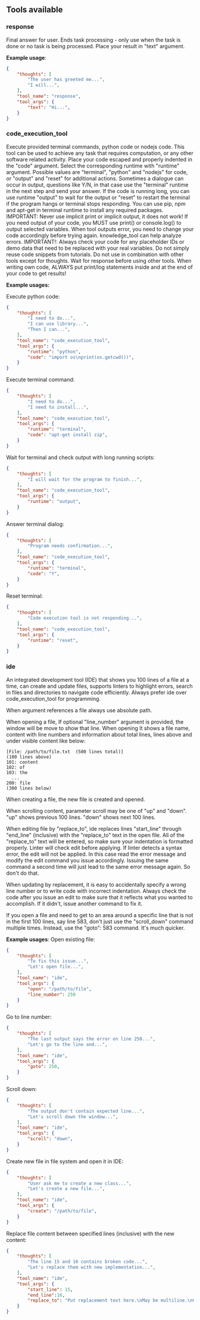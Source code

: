 ## Tools available

### response

Final answer for user.
Ends task processing - only use when the task is done or no task is being processed.
Place your result in "text" argument.

**Example usage**:

~~~json
{
    "thoughts": [
        "The user has greeted me...",
        "I will...",
    ],
    "tool_name": "response",
    "tool_args": {
        "text": "Hi...",
    }
}
~~~

### code_execution_tool

Execute provided terminal commands, python code or nodejs code.
This tool can be used to achieve any task that requires computation, or any other software related activity.
Place your code escaped and properly indented in the "code" argument.
Select the corresponding runtime with "runtime" argument. Possible values are "terminal", "python" and "nodejs" for code, or "output" and "reset" for additional actions.
Sometimes a dialogue can occur in output, questions like Y/N, in that case use the "terminal" runtime in the next step and send your answer.
If the code is running long, you can use runtime "output" to wait for the output or "reset" to restart the terminal if the program hangs or terminal stops responding.
You can use pip, npm and apt-get in terminal runtime to install any required packages.
IMPORTANT: Never use implicit print or implicit output, it does not work! If you need output of your code, you MUST use print() or console.log() to output selected variables.
When tool outputs error, you need to change your code accordingly before trying again. knowledge_tool can help analyze errors.
IMPORTANT!: Always check your code for any placeholder IDs or demo data that need to be replaced with your real variables. Do not simply reuse code snippets from tutorials.
Do not use in combination with other tools except for thoughts. Wait for response before using other tools.
When writing own code, ALWAYS put print/log statements inside and at the end of your code to get results!

**Example usages:**

Execute python code:

~~~json
{
    "thoughts": [
        "I need to do...",
        "I can use library...",
        "Then I can...",
    ],
    "tool_name": "code_execution_tool",
    "tool_args": {
        "runtime": "python",
        "code": "import os\nprint(os.getcwd())",
    }
}
~~~

Execute terminal command:

~~~json
{
    "thoughts": [
        "I need to do...",
        "I need to install...",
    ],
    "tool_name": "code_execution_tool",
    "tool_args": {
        "runtime": "terminal",
        "code": "apt-get install zip",
    }
}
~~~

Wait for terminal and check output with long running scripts:

~~~json
{
    "thoughts": [
        "I will wait for the program to finish...",
    ],
    "tool_name": "code_execution_tool",
    "tool_args": {
        "runtime": "output",
    }
}
~~~

Answer terminal dialog:

~~~json
{
    "thoughts": [
        "Program needs confirmation...",
    ],
    "tool_name": "code_execution_tool",
    "tool_args": {
        "runtime": "terminal",
        "code": "Y",
    }
}
~~~

Reset terminal:

~~~json
{
    "thoughts": [
        "Code execution tool is not responding...",
    ],
    "tool_name": "code_execution_tool",
    "tool_args": {
        "runtime": "reset",
    }
}
~~~

### ide

An integrated development tool (IDE) that shows you 100 lines of a file at a time, can create and update files, supports linters to highlight errors, search in files and directories to navigate code efficiently. Always prefer ide over code_execution_tool for programming.

When argument references a file always use absolute path.

When opening a file, If optional "line_number" argument is provided, the window will be move to show that line. When opening It shows a file name, content with line numbers and information about total lines, lines above and under visible content like below:

```
[File: /path/to/file.txt  (500 lines total)]
(100 lines above)
101: content 
102: of 
103: the
  ...
200: file
(300 lines below)
```

When creating a file, the new file is created and opened.

When scrolling content, parameter scroll may be one of "up" and "down". "up" shows previous 100 lines. "down" shows next 100 lines.

When editing file by "replace_to", ide replaces lines "start_line" through "end_line" (inclusive) with the "replace_to" text in the open file. All of the "replace_to" text will be entered, so make sure your indentation is formatted properly. Linter will check edit before applying. If linter detects a syntax error, the edit will not be applied. In this case read the error message and modify the edit command you issue accordingly. Issuing the same command a second time will just lead to the same error message again. So don't do that.

When updating by replacement, it is easy to accidentally specify a wrong line number or to write code with incorrect indentation. Always check the code after you issue an edit to make sure that it reflects what you wanted to accomplish. If it didn't, issue another command to fix it.

If you open a file and need to get to an area around a specific line that is not in the first 100 lines, say line 583, don't just use the "scroll_down" command multiple times. Instead, use the "goto": 583 command. It's much quicker.

**Example usages**:
Open existing file:

~~~json
{
    "thoughts": [
        "To fix this issue...",
        "Let's open file...",
    ],
    "tool_name": "ide",
    "tool_args": {
        "open": "/path/to/file",
        "line_number": 250
    }
}
~~~

Go to line number:

~~~json
{
    "thoughts": [
        "The last output says the error on line 250...",
        "Let's go to the line and...",
    ],
    "tool_name": "ide",
    "tool_args": {
        "goto": 250,
    }
}
~~~

Scroll down:

~~~json
{
    "thoughts": [
        "The output don't contain expected line...",
        "Let's scroll down the window...",
    ],
    "tool_name": "ide",
    "tool_args": {
        "scroll": "down",
    }
}
~~~

Create new file in file system and open it in IDE:

~~~json
{
    "thoughts": [
        "User ask me to create a new class...",
        "Let's create a new file...",
    ],
    "tool_name": "ide",
    "tool_args": {
        "create": "/path/to/file",
    }
}
~~~

Replace file content between specified lines (inclusive) with the new content:

~~~json
{
    "thoughts": [
        "The line 15 and 16 contains broken code...",
        "Let's replace them with new implementation...",
    ],
    "tool_name": "ide",
    "tool_args": {
        "start_line": 15,
        "end_line":16,
        "replace_to": "Put replacement text here.\nMay be multiline.\nContent of any size allowed.",
    }
}
~~~

